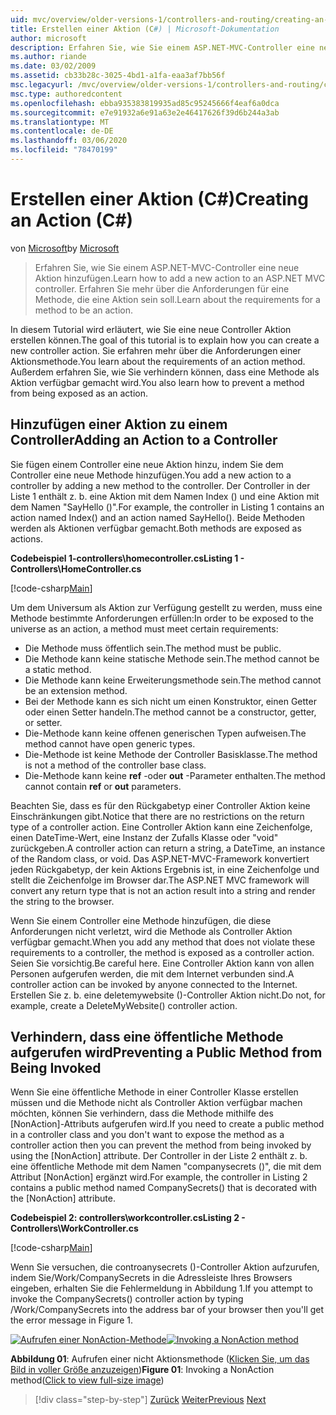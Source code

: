 ```yaml
---
uid: mvc/overview/older-versions-1/controllers-and-routing/creating-an-action-cs
title: Erstellen einer Aktion (C#) | Microsoft-Dokumentation
author: microsoft
description: Erfahren Sie, wie Sie einem ASP.NET-MVC-Controller eine neue Aktion hinzufügen. Erfahren Sie mehr über die Anforderungen für eine Methode, die eine Aktion sein soll.
ms.author: riande
ms.date: 03/02/2009
ms.assetid: cb33b28c-3025-4bd1-a1fa-eaa3af7bb56f
msc.legacyurl: /mvc/overview/older-versions-1/controllers-and-routing/creating-an-action-cs
msc.type: authoredcontent
ms.openlocfilehash: ebba935383819935ad85c95245666f4eaf6a0dca
ms.sourcegitcommit: e7e91932a6e91a63e2e46417626f39d6b244a3ab
ms.translationtype: MT
ms.contentlocale: de-DE
ms.lasthandoff: 03/06/2020
ms.locfileid: "78470199"
---
```

# <a name="creating-an-action-c"></a><span data-ttu-id="7eb27-104">Erstellen einer Aktion (C#)</span><span class="sxs-lookup"><span data-stu-id="7eb27-104">Creating an Action (C#)</span></span>

<span data-ttu-id="7eb27-105">von [Microsoft](https://github.com/microsoft)</span><span class="sxs-lookup"><span data-stu-id="7eb27-105">by [Microsoft](https://github.com/microsoft)</span></span>

> <span data-ttu-id="7eb27-106">Erfahren Sie, wie Sie einem ASP.NET-MVC-Controller eine neue Aktion hinzufügen.</span><span class="sxs-lookup"><span data-stu-id="7eb27-106">Learn how to add a new action to an ASP.NET MVC controller.</span></span> <span data-ttu-id="7eb27-107">Erfahren Sie mehr über die Anforderungen für eine Methode, die eine Aktion sein soll.</span><span class="sxs-lookup"><span data-stu-id="7eb27-107">Learn about the requirements for a method to be an action.</span></span>

<span data-ttu-id="7eb27-108">In diesem Tutorial wird erläutert, wie Sie eine neue Controller Aktion erstellen können.</span><span class="sxs-lookup"><span data-stu-id="7eb27-108">The goal of this tutorial is to explain how you can create a new controller action.</span></span> <span data-ttu-id="7eb27-109">Sie erfahren mehr über die Anforderungen einer Aktionsmethode.</span><span class="sxs-lookup"><span data-stu-id="7eb27-109">You learn about the requirements of an action method.</span></span> <span data-ttu-id="7eb27-110">Außerdem erfahren Sie, wie Sie verhindern können, dass eine Methode als Aktion verfügbar gemacht wird.</span><span class="sxs-lookup"><span data-stu-id="7eb27-110">You also learn how to prevent a method from being exposed as an action.</span></span>

## <a name="adding-an-action-to-a-controller"></a><span data-ttu-id="7eb27-111">Hinzufügen einer Aktion zu einem Controller</span><span class="sxs-lookup"><span data-stu-id="7eb27-111">Adding an Action to a Controller</span></span>

<span data-ttu-id="7eb27-112">Sie fügen einem Controller eine neue Aktion hinzu, indem Sie dem Controller eine neue Methode hinzufügen.</span><span class="sxs-lookup"><span data-stu-id="7eb27-112">You add a new action to a controller by adding a new method to the controller.</span></span> <span data-ttu-id="7eb27-113">Der Controller in der Liste 1 enthält z. b. eine Aktion mit dem Namen Index () und eine Aktion mit dem Namen "SayHello ()".</span><span class="sxs-lookup"><span data-stu-id="7eb27-113">For example, the controller in Listing 1 contains an action named Index() and an action named SayHello().</span></span> <span data-ttu-id="7eb27-114">Beide Methoden werden als Aktionen verfügbar gemacht.</span><span class="sxs-lookup"><span data-stu-id="7eb27-114">Both methods are exposed as actions.</span></span>

<span data-ttu-id="7eb27-115">**Codebeispiel 1-controllers\homecontroller.cs**</span><span class="sxs-lookup"><span data-stu-id="7eb27-115">**Listing 1 - Controllers\HomeController.cs**</span></span>

[!code-csharp[Main](creating-an-action-cs/samples/sample1.cs)]

<span data-ttu-id="7eb27-116">Um dem Universum als Aktion zur Verfügung gestellt zu werden, muss eine Methode bestimmte Anforderungen erfüllen:</span><span class="sxs-lookup"><span data-stu-id="7eb27-116">In order to be exposed to the universe as an action, a method must meet certain requirements:</span></span>

- <span data-ttu-id="7eb27-117">Die Methode muss öffentlich sein.</span><span class="sxs-lookup"><span data-stu-id="7eb27-117">The method must be public.</span></span>
- <span data-ttu-id="7eb27-118">Die Methode kann keine statische Methode sein.</span><span class="sxs-lookup"><span data-stu-id="7eb27-118">The method cannot be a static method.</span></span>
- <span data-ttu-id="7eb27-119">Die Methode kann keine Erweiterungsmethode sein.</span><span class="sxs-lookup"><span data-stu-id="7eb27-119">The method cannot be an extension method.</span></span>
- <span data-ttu-id="7eb27-120">Bei der Methode kann es sich nicht um einen Konstruktor, einen Getter oder einen Setter handeln.</span><span class="sxs-lookup"><span data-stu-id="7eb27-120">The method cannot be a constructor, getter, or setter.</span></span>
- <span data-ttu-id="7eb27-121">Die-Methode kann keine offenen generischen Typen aufweisen.</span><span class="sxs-lookup"><span data-stu-id="7eb27-121">The method cannot have open generic types.</span></span>
- <span data-ttu-id="7eb27-122">Die-Methode ist keine Methode der Controller Basisklasse.</span><span class="sxs-lookup"><span data-stu-id="7eb27-122">The method is not a method of the controller base class.</span></span>
- <span data-ttu-id="7eb27-123">Die-Methode kann keine **ref** -oder **out** -Parameter enthalten.</span><span class="sxs-lookup"><span data-stu-id="7eb27-123">The method cannot contain **ref** or **out** parameters.</span></span>

<span data-ttu-id="7eb27-124">Beachten Sie, dass es für den Rückgabetyp einer Controller Aktion keine Einschränkungen gibt.</span><span class="sxs-lookup"><span data-stu-id="7eb27-124">Notice that there are no restrictions on the return type of a controller action.</span></span> <span data-ttu-id="7eb27-125">Eine Controller Aktion kann eine Zeichenfolge, einen DateTime-Wert, eine Instanz der Zufalls Klasse oder "void" zurückgeben.</span><span class="sxs-lookup"><span data-stu-id="7eb27-125">A controller action can return a string, a DateTime, an instance of the Random class, or void.</span></span> <span data-ttu-id="7eb27-126">Das ASP.NET-MVC-Framework konvertiert jeden Rückgabetyp, der kein Aktions Ergebnis ist, in eine Zeichenfolge und stellt die Zeichenfolge im Browser dar.</span><span class="sxs-lookup"><span data-stu-id="7eb27-126">The ASP.NET MVC framework will convert any return type that is not an action result into a string and render the string to the browser.</span></span>

<span data-ttu-id="7eb27-127">Wenn Sie einem Controller eine Methode hinzufügen, die diese Anforderungen nicht verletzt, wird die Methode als Controller Aktion verfügbar gemacht.</span><span class="sxs-lookup"><span data-stu-id="7eb27-127">When you add any method that does not violate these requirements to a controller, the method is exposed as a controller action.</span></span> <span data-ttu-id="7eb27-128">Seien Sie vorsichtig.</span><span class="sxs-lookup"><span data-stu-id="7eb27-128">Be careful here.</span></span> <span data-ttu-id="7eb27-129">Eine Controller Aktion kann von allen Personen aufgerufen werden, die mit dem Internet verbunden sind.</span><span class="sxs-lookup"><span data-stu-id="7eb27-129">A controller action can be invoked by anyone connected to the Internet.</span></span> <span data-ttu-id="7eb27-130">Erstellen Sie z. b. eine deletemywebsite ()-Controller Aktion nicht.</span><span class="sxs-lookup"><span data-stu-id="7eb27-130">Do not, for example, create a DeleteMyWebsite() controller action.</span></span>

## <a name="preventing-a-public-method-from-being-invoked"></a><span data-ttu-id="7eb27-131">Verhindern, dass eine öffentliche Methode aufgerufen wird</span><span class="sxs-lookup"><span data-stu-id="7eb27-131">Preventing a Public Method from Being Invoked</span></span>

<span data-ttu-id="7eb27-132">Wenn Sie eine öffentliche Methode in einer Controller Klasse erstellen müssen und die Methode nicht als Controller Aktion verfügbar machen möchten, können Sie verhindern, dass die Methode mithilfe des [NonAction]-Attributs aufgerufen wird.</span><span class="sxs-lookup"><span data-stu-id="7eb27-132">If you need to create a public method in a controller class and you don't want to expose the method as a controller action then you can prevent the method from being invoked by using the [NonAction] attribute.</span></span> <span data-ttu-id="7eb27-133">Der Controller in der Liste 2 enthält z. b. eine öffentliche Methode mit dem Namen "companysecrets ()", die mit dem Attribut [NonAction] ergänzt wird.</span><span class="sxs-lookup"><span data-stu-id="7eb27-133">For example, the controller in Listing 2 contains a public method named CompanySecrets() that is decorated with the [NonAction] attribute.</span></span>

<span data-ttu-id="7eb27-134">**Codebeispiel 2: controllers\workcontroller.cs**</span><span class="sxs-lookup"><span data-stu-id="7eb27-134">**Listing 2 - Controllers\WorkController.cs**</span></span>

[!code-csharp[Main](creating-an-action-cs/samples/sample2.cs)]

<span data-ttu-id="7eb27-135">Wenn Sie versuchen, die controanysecrets ()-Controller Aktion aufzurufen, indem Sie/Work/CompanySecrets in die Adressleiste Ihres Browsers eingeben, erhalten Sie die Fehlermeldung in Abbildung 1.</span><span class="sxs-lookup"><span data-stu-id="7eb27-135">If you attempt to invoke the CompanySecrets() controller action by typing /Work/CompanySecrets into the address bar of your browser then you'll get the error message in Figure 1.</span></span>

<span data-ttu-id="7eb27-136">[![Aufrufen einer NonAction-Methode](creating-an-action-cs/_static/image1.jpg)](creating-an-action-cs/_static/image1.png)</span><span class="sxs-lookup"><span data-stu-id="7eb27-136">[![Invoking a NonAction method](creating-an-action-cs/_static/image1.jpg)](creating-an-action-cs/_static/image1.png)</span></span>

<span data-ttu-id="7eb27-137">**Abbildung 01**: Aufrufen einer nicht Aktionsmethode ([Klicken Sie, um das Bild in voller Größe anzuzeigen](creating-an-action-cs/_static/image2.png))</span><span class="sxs-lookup"><span data-stu-id="7eb27-137">**Figure 01**: Invoking a NonAction method([Click to view full-size image](creating-an-action-cs/_static/image2.png))</span></span>

> [!div class="step-by-step"]
> <span data-ttu-id="7eb27-138">[Zurück](creating-a-controller-cs.md)
> [Weiter](asp-net-mvc-routing-overview-vb.md)</span><span class="sxs-lookup"><span data-stu-id="7eb27-138">[Previous](creating-a-controller-cs.md)
[Next](asp-net-mvc-routing-overview-vb.md)</span></span>
